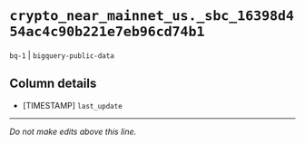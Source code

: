 # `crypto_near_mainnet_us._sbc_16398d454ac4c90b221e7eb96cd74b1`
`bq-1` | `bigquery-public-data`

## Column details
* [TIMESTAMP] `last_update`

-------------------------------------------------------------------------------
*Do not make edits above this line.*
